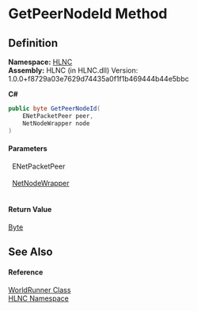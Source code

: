 # GetPeerNodeId Method




## Definition
**Namespace:** <a href="N_HLNC">HLNC</a>  
**Assembly:** HLNC (in HLNC.dll) Version: 1.0.0+f8729a03e7629d74435a0f1f1b469444b44e5bbc

**C#**
``` C#
public byte GetPeerNodeId(
	ENetPacketPeer peer,
	NetNodeWrapper node
)
```



#### Parameters
<dl><dt>  ENetPacketPeer</dt><dd> </dd><dt>  <a href="T_HLNC_NetNodeWrapper">NetNodeWrapper</a></dt><dd> </dd></dl>

#### Return Value
<a href="https://learn.microsoft.com/dotnet/api/system.byte" target="_blank" rel="noopener noreferrer">Byte</a>

## See Also


#### Reference
<a href="T_HLNC_WorldRunner">WorldRunner Class</a>  
<a href="N_HLNC">HLNC Namespace</a>  
